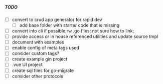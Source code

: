 ##### TODO


- [ ] convert to crud app generator for rapid dev
  - [ ] add base folder with starter code that is missing
- [ ] convert into cli if possible;rw .go files; not sure how to link;
- [ ] provide access or in house referenced utilities and update source tmpl
- [ ] document with examples
- [ ] enable config of meta tags used
- [ ] consider custom tags?
- [ ] create example gin project
- [ ] .vue UI project
- [ ] create sql files for go-migrate
- [ ] consider other protocols